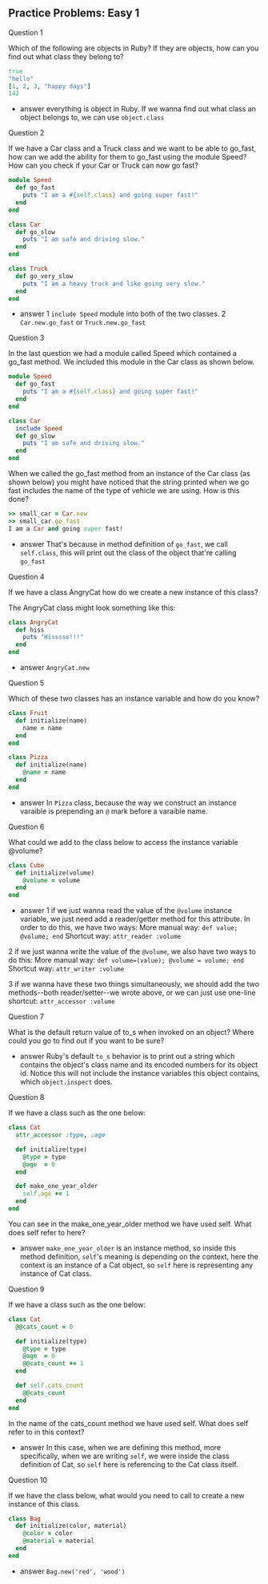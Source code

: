 ## Practice Problems: Easy 1
Question 1

Which of the following are objects in Ruby? If they are objects, how can you find out what class they belong to?

```ruby
true
"hello"
[1, 2, 3, "happy days"]
142
```

- answer
everything is object in Ruby. If we wanna find out what class an object belongs to, we can use `object.class`

Question 2

If we have a Car class and a Truck class and we want to be able to go_fast, how can we add the ability for them to go_fast using the module Speed? How can you check if your Car or Truck can now go fast?

```ruby
module Speed
  def go_fast
    puts "I am a #{self.class} and going super fast!"
  end
end

class Car
  def go_slow
    puts "I am safe and driving slow."
  end
end

class Truck
  def go_very_slow
    puts "I am a heavy truck and like going very slow."
  end
end
```

- answer
1 `include Speed` module into both of the two classes.
2 `Car.new.go_fast` or `Truck.new.go_fast`

Question 3

In the last question we had a module called Speed which contained a go_fast method. We included this module in the Car class as shown below.
```ruby
module Speed
  def go_fast
    puts "I am a #{self.class} and going super fast!"
  end
end

class Car
  include Speed
  def go_slow
    puts "I am safe and driving slow."
  end
end
```

When we called the go_fast method from an instance of the Car class (as shown below) you might have noticed that the string printed when we go fast includes the name of the type of vehicle we are using. How is this done?

```ruby
>> small_car = Car.new
>> small_car.go_fast
I am a Car and going super fast!
```

- answer
That's because in method definition of `go_fast`, we call `self.class`, this will print out the class of the object that're calling `go_fast`

Question 4

If we have a class AngryCat how do we create a new instance of this class?

The AngryCat class might look something like this:
```ruby
class AngryCat
  def hiss
    puts "Hisssss!!!"
  end
end
```

- answer
`AngryCat.new`

Question 5

Which of these two classes has an instance variable and how do you know?
```ruby
class Fruit
  def initialize(name)
    name = name
  end
end

class Pizza
  def initialize(name)
    @name = name
  end
end
```

- answer
In `Pizza` class, because the way we construct an instance varaible is prepending an `@` mark before a varaible name.

Question 6

What could we add to the class below to access the instance variable @volume?
```ruby
class Cube
  def initialize(volume)
    @volume = volume
  end
end
```

- answer
1 if we just wanna read the value of the `@volume` instance variable, we just need add a reader/getter method for this attribute. In order to do this, we have two ways:
More manual way: `def value; @volume; end`
Shortcut way: `attr_reader :volume`

2 if we just wanna write the value of the `@volume`, we also have two ways to do this:
More manual way: `def volume=(value); @volume = volume; end`
Shortcut way: `attr_writer :volume`

3 if we wanna have these two things simultaneously, we should add the two methods--both reader/setter--we wrote above, or we can just use one-line shortcut:
`attr_accessor :volume`

Question 7

What is the default return value of to_s when invoked on an object? Where could you go to find out if you want to be sure?

- answer
Ruby's default `to_s` behavior is to print out a string which contains the object's class name and its encoded numbers for its object id. Notice this will not include the instance variables this object contains, which `object.inspect` does.

Question 8

If we have a class such as the one below:
```ruby
class Cat
  attr_accessor :type, :age

  def initialize(type)
    @type = type
    @age  = 0
  end

  def make_one_year_older
    self.age += 1
  end
end
```

You can see in the make_one_year_older method we have used self. What does self refer to here?

- answer
`make_one_year_older` is an instance method, so inside this method definition, `self`'s meaning is depending on the context, here the context is an instance of a Cat object, so `self` here is representing any instance of Cat class.

Question 9

If we have a class such as the one below:
```ruby
class Cat
  @@cats_count = 0

  def initialize(type)
    @type = type
    @age  = 0
    @@cats_count += 1
  end

  def self.cats_count
    @@cats_count
  end
end
```

In the name of the cats_count method we have used self. What does self refer to in this context?
- answer
In this case, when we are defining this method, more specifically, when we are writing `self`, we were inside the class definition of Cat, so `self` here is referencing to the Cat class itself.

Question 10

If we have the class below, what would you need to call to create a new instance of this class.
```ruby
class Bag
  def initialize(color, material)
    @color = color
    @material = material
  end
end
```

- answer
`Bag.new('red', 'wood')`
